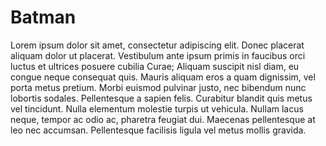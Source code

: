 # Batman

Lorem ipsum dolor sit amet, consectetur adipiscing elit. Donec placerat aliquam dolor ut placerat. Vestibulum ante ipsum primis in faucibus orci luctus et ultrices posuere cubilia Curae; Aliquam suscipit nisl diam, eu congue neque consequat quis. Mauris aliquam eros a quam dignissim, vel porta metus pretium. Morbi euismod pulvinar justo, nec bibendum nunc lobortis sodales. Pellentesque a sapien felis. Curabitur blandit quis metus vel tincidunt. Nulla elementum molestie turpis ut vehicula. Nullam lacus neque, tempor ac odio ac, pharetra feugiat dui. Maecenas pellentesque at leo nec accumsan. Pellentesque facilisis ligula vel metus mollis gravida.

